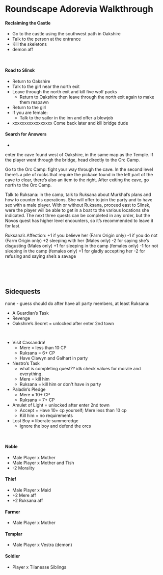 # Roundscape Adorevia Walkthrough

#### Reclaiming the Castle
- Go to the castle using the southwest path in Oakshire
- Talk to the person at the entrance
- Kill the skeletons
- demon aff

<br>

#### Road to Slinsk
- Return to Oakshire
- Talk to the girl near the north exit
- Leave through the north exit and kill five wolf packs
  - Return to Oakshire then leave through the north exit again to make them respawn
- Return to the girl
- If you are female:
  - Talk to the sailor in the inn and offer a blowjob
- xxxxxxxxxxxxxxxxx Come back later and kill bridge dude

#### Search for Answers
- 
enter the cave found west of Oakshire, in the same map as the Temple. If the player went through the bridge, head directly to the Orc Camp.

Go to the Orc Camp:
fight your way through the cave. In the second level there’s a pile of rocks  that  require the  pickaxe  found  in  the  left part of the cave to clear, there’s also an item to the right. After exiting the cave, go north to the Orc Camp.

Talk  to  Ruksana:
in  the  camp,  talk  to Ruksana about Murkhal’s plans and how to counter his operations. She will offer to join the party and to have sex with a male player. With  or  without  Ruksana,  proceed  east  to Slinsk,  were  the  player  will  be  able  to  get  in  a boat to the various locations she indicated. The next  three  quests  can  be  completed  in  any order,  but  the  Novos  quest  has  higher  level encounters, so it’s recommended to leave it for last.

Ruksana’s Affection: 
+1 if you believe her (Farm Origin only) 
-1 if you do not (Farm Origin only) 
+2 sleeping with her (Males only) 
-2 for saying she’s disgusting (Males only) 
+1 for sleeping in the camp (females only) 
-1 for not sleeping in the camp (females only) 
+1 for gladly accepting her 
-2 for refusing and saying she’s a savage

<br>
<br>
<br>

## Sidequests
none - guess should do after have all party members, at least Ruksana:
- A Guardian’s Task
- Revenge
- Oakshire’s Secret = unlocked after enter 2nd town

<br>

- Visit Cassandra!
  - Mere = less than 10 CP 
  - Ruksana = 6+ CP
  - Have Clawyn and Galhart in party
- Nestro’s Task
  - what is completing quest?? idk check values for morale and everything.
  - Mere = kill him
  - Ruksana = kill him or don't have in party
- Paladin’s Pledge
  - Mere = 10+ CP
  - Ruksana = 7+ CP
- Amulet of Light = unlocked after enter 2nd town
  - Accept = Have 10+ cp yourself; Mere less than 10 cp
  - Kill him = no requirements
- Lost Boy = liberate summeredge
  - ignore the boy and defend the orcs


<br>

#### Noble
- Male Player x Mother
- Male Player x Mother and Tish
- -2 Morality

#### Thief
- Male Player x Maid
- +2 Mere aff
- +2 Ruksana aff

#### Farmer
- Male Player x Mother

#### Templar
- Male Player x Vestra (demon)

#### Soldier
- Player x Tilanesse Siblings

